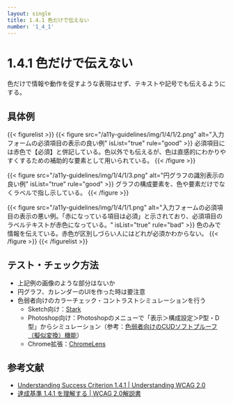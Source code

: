 ```yaml
---
layout: single
title: 1.4.1 色だけで伝えない
number: '1_4_1'
---
```


# 1.4.1 色だけで伝えない

色だけで情報や動作を促すような表現はせず、テキストや記号でも伝えるようにする。

## 具体例

{{< figurelist >}}
  {{< figure
    src="/a11y-guidelines/img/1/4/1/2.png"
    alt="入力フォームの必須項目の表示の良い例"
    isList="true"
    rule="good" >}}
    必須項目には赤色で【必須】と併記している。色以外でも伝えるが、色は直感的にわかりやすくするための補助的な要素として用いられている。
  {{< /figure >}}

  {{< figure
    src="/a11y-guidelines/img/1/4/1/3.png"
    alt="円グラフの識別表示の良い例"
    isList="true"
    rule="good" >}}
    グラフの構成要素を、色や要素だけでなくラベルで指し示している。
  {{< /figure >}}

  {{< figure
    src="/a11y-guidelines/img/1/4/1/1.png"
    alt="入力フォームの必須項目の表示の悪い例。「赤になっている項目は必須」と示されており、必須項目のラベルテキストが赤色になっている。"
    isList="true"
    rule="bad" >}}
    色のみで情報を伝えている。赤色が区別しづらい人にはどれが必須かわからない。
  {{< /figure >}}
{{< /figurelist >}}


## テスト・チェック方法

- 上記例の画像のような部分はないか
- 円グラフ、カレンダーのUIを作った時は要注意
- 色弱者向けのカラーチェック・コントラストシミュレーションを行う
  - Sketch向け：[Stark](http://www.getstark.co/)
  - Photoshop向け：Photoshopのメニューで「表示＞構成設定＞P型・D型」からシミュレーション（参考：[色弱者向けのCUDソフトプルーフ（擬似変換）機能](https://www.adobe.com/jp/joc/pscs4/showcase/vol02/tips/)）
  - Chrome拡張：[ChromeLens](https://chrome.google.com/webstore/detail/chromelens/idikgljglpfilbhaboonnpnnincjhjkd)


## 参考文献

- [Understanding Success Criterion 1.4.1 | Understanding WCAG 2.0](https://www.w3.org/TR/UNDERSTANDING-WCAG20/visual-audio-contrast-without-color.html)
- [達成基準 1.4.1 を理解する | WCAG 2.0解説書](http://waic.jp/docs/UNDERSTANDING-WCAG20/visual-audio-contrast-without-color.html)
